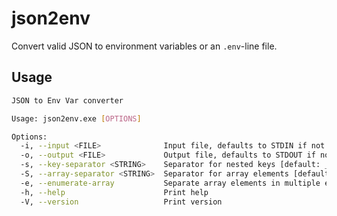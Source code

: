 # json2env

Convert valid JSON to environment variables or an `.env`-line file.

## Usage

```sh
JSON to Env Var converter

Usage: json2env.exe [OPTIONS]

Options:
  -i, --input <FILE>              Input file, defaults to STDIN if not specified
  -o, --output <FILE>             Output file, defaults to STDOUT if not specified
  -s, --key-separator <STRING>    Separator for nested keys [default: __]
  -S, --array-separator <STRING>  Separator for array elements [default: ,]
  -e, --enumerate-array           Separate array elements in multiple environment variables
  -h, --help                      Print help
  -V, --version                   Print version
```
